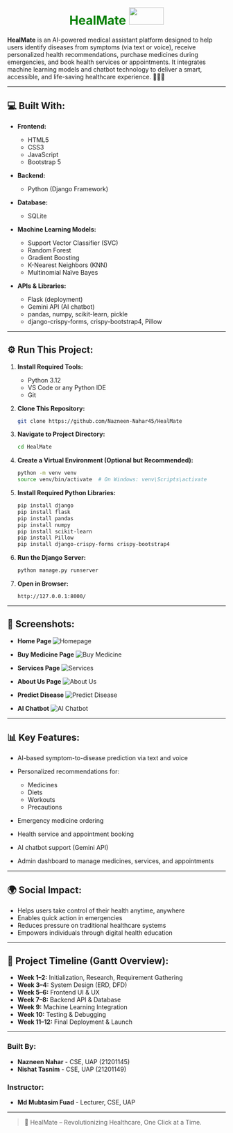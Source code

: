 <h1 align="center" style="color: green;">HealMate <img src="https://media.giphy.com/media/13EcNB67NDSihK/giphy.gif" width="80" height="40" ></h1>

**HealMate** is an AI-powered medical assistant platform designed to help users identify diseases from symptoms (via text or voice), receive personalized health recommendations, purchase medicines during emergencies, and book health services or appointments. It integrates machine learning models and chatbot technology to deliver a smart, accessible, and life-saving healthcare experience. 🏥💊🤖

---

<h2 align="left">💻 Built With:</h2>

* **Frontend:**
  * HTML5
  * CSS3
  * JavaScript
  * Bootstrap 5

* **Backend:**
  * Python (Django Framework)

* **Database:**
  * SQLite

* **Machine Learning Models:**
  * Support Vector Classifier (SVC)
  * Random Forest
  * Gradient Boosting
  * K-Nearest Neighbors (KNN)
  * Multinomial Naïve Bayes

* **APIs & Libraries:**
  * Flask (deployment)
  * Gemini API (AI chatbot)
  * pandas, numpy, scikit-learn, pickle
  * django-crispy-forms, crispy-bootstrap4, Pillow

---

<h2 align="left">⚙️ Run This Project:</h2>

1. **Install Required Tools:**
   * Python 3.12
   * VS Code or any Python IDE
   * Git

2. **Clone This Repository:**
   ```sh
   git clone https://github.com/Nazneen-Nahar45/HealMate


3. **Navigate to Project Directory:**

   ```sh
   cd HealMate
   ```

4. **Create a Virtual Environment (Optional but Recommended):**

   ```sh
   python -m venv venv
   source venv/bin/activate  # On Windows: venv\Scripts\activate
   ```

5. **Install Required Python Libraries:**

   ```sh
   pip install django
   pip install flask
   pip install pandas
   pip install numpy
   pip install scikit-learn
   pip install Pillow
   pip install django-crispy-forms crispy-bootstrap4
   ```

6. **Run the Django Server:**

   ```sh
   python manage.py runserver
   ```

7. **Open in Browser:**

   ```
   http://127.0.0.1:8000/
   ```

---

<h2 align="left">📸 Screenshots:</h2>

* **Home Page**
  ![Homepage](https://github.com/Nazneen-Nahar45/HealMate/assets/homepage.png)

* **Buy Medicine Page**
  ![Buy Medicine](https://github.com/Nazneen-Nahar45/HealMate/assets/buymedicine.png)

* **Services Page**
  ![Services](https://github.com/Nazneen-Nahar45/HealMate/assets/services.png)

* **About Us Page**
  ![About Us](https://github.com/Nazneen-Nahar45/HealMate/assets/aboutus.png)

* **Predict Disease**
  ![Predict Disease](https://github.com/Nazneen-Nahar45/HealMate/assets/predictdisease.png)

* **AI Chatbot**
  ![AI Chatbot](https://github.com/Nazneen-Nahar45/HealMate/assets/chatbot.png)

---

<h2 align="left">📊 Key Features:</h2>

* AI-based symptom-to-disease prediction via text and voice
* Personalized recommendations for:

  * Medicines
  * Diets
  * Workouts
  * Precautions
* Emergency medicine ordering
* Health service and appointment booking
* AI chatbot support (Gemini API)
* Admin dashboard to manage medicines, services, and appointments

---

<h2 align="left">🌍 Social Impact:</h2>

* Helps users take control of their health anytime, anywhere
* Enables quick action in emergencies
* Reduces pressure on traditional healthcare systems
* Empowers individuals through digital health education

---

<h2 align="left">📆 Project Timeline (Gantt Overview):</h2>

* **Week 1–2:** Initialization, Research, Requirement Gathering
* **Week 3–4:** System Design (ERD, DFD)
* **Week 5–6:** Frontend UI & UX
* **Week 7–8:** Backend API & Database
* **Week 9:** Machine Learning Integration
* **Week 10:** Testing & Debugging
* **Week 11–12:** Final Deployment & Launch

---

### Built By:

* **Nazneen Nahar** - CSE, UAP (21201145)
* **Nishat Tasnim** - CSE, UAP (21201149)

### Instructor:

* **Md Mubtasim Fuad** - Lecturer, CSE, UAP

---

> 🚀 HealMate – Revolutionizing Healthcare, One Click at a Time.
